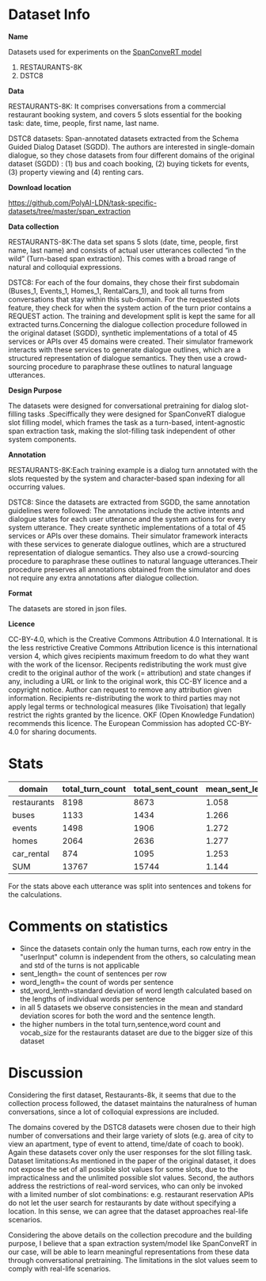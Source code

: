 # Dataset Info

**Name** <p>Datasets used for experiments on the [SpanConveRT model](https://arxiv.org/pdf/2005.08866.pdf)
1. RESTAURANTS-8K
2. DSTC8
 </p>

**Data** <p>

RESTAURANTS-8K: It comprises conversations from a commercial restaurant booking system, and covers 5 slots essential for the booking task: date, time, people, first name, last name.

DSTC8 datasets: Span-annotated datasets extracted from the Schema Guided Dialog Dataset (SGDD). The authors are interested in single-domain dialogue, so they chose
datasets from four different domains of the original dataset (SGDD) : (1) bus and coach booking, (2) buying tickets for events, (3) property viewing and (4) renting cars. </p>

**Download location** <p>https://github.com/PolyAI-LDN/task-specific-datasets/tree/master/span_extraction</p>

**Data collection** <p> 
RESTAURANTS-8K:The data set spans 5 slots (date, time, people, first name, last name) and consists of actual user utterances collected “in the wild” (Turn-based span extraction). This comes with a broad range of natural and colloquial expressions. </p>

<p> DSTC8: For each of the four domains, they chose their first subdomain (Buses_1, Events_1, Homes_1, RentalCars_1), and took all turns from conversations that stay within this sub-domain. For the requested slots feature, they check for when the system action of the turn prior contains a REQUEST action. The training and development split is kept the same for all
extracted turns.Concerning the dialogue collection procedure followed in the original dataset (SGDD), synthetic implementations of a total of 45 services or APIs over 45 domains were created. Their simulator framework interacts with these services to generate dialogue outlines, which are a structured representation of dialogue semantics. They then use a crowd-sourcing procedure to paraphrase these outlines to natural language utterances. </p>

**Design Purpose**
<p>The datasets were designed for conversational pretraining for dialog slot-filling tasks .Speciffically they were designed for SpanConveRT dialogue slot filling model, which frames the task as a turn-based, intent-agnostic span extraction task, making the slot-filling task independent of other system components.</p>

**Annotation** <p>
<p>RESTAURANTS-8K:Each training example is a dialog turn annotated with the slots requested by the system and character-based span indexing for all occurring values. </p>
<p>DSTC8: Since the datasets are extracted from SGDD, the same annotation guidelines were followed: The annotations include the active intents and dialogue states for each user utterance and the system actions for every system utterance. They create synthetic implementations of a total of 45 services or APIs over these domains. Their simulator framework interacts with these services to generate dialogue outlines, which are a structured representation of dialogue semantics. They also use a crowd-sourcing procedure to paraphrase these outlines to natural language utterances.Their procedure preserves all annotations obtained from the simulator and does not require any
extra annotations after dialogue collection.</p>

**Format** <p>The datasets are stored in json files.

**Licence** <p>CC-BY-4.0, which is the Creative Commons Attribution 4.0 International. It is the less restrictive Creative Commons Attribution licence is this international version 4, which gives recipients maximum freedom to do what they want with the work of the licensor. Recipents redistributing the work must give credit to the original author of the work (= attribution) and state changes if any, including a URL or link to the original work, this CC-BY licence and a copyright notice. Author can request to remove any attribution given information. Recipients re-distributing the work to third parties may not apply legal terms or technological measures (like Tivoisation) that legally restrict the rights granted by the licence. OKF (Open Knowledge Fundation) recommends this licence. The European Commission has adopted CC-BY-4.0 for sharing documents. </p>
# Stats
<p>
  
</p>

| domain     |total_turn_count|total_sent_count|mean_sent_length|std_sent_length|total_word_count|mean_word_length|std_word_length|vocab_size|vocab_size_no_stopwords| 
|------------|----------------|---------------|---------------- |---------------|----------------|----------------|---------------|----------|------------------------|
| restaurants| 8198           |8673           | 1.058           | 0.254         | 68637          | 7.914          |  2.354        |  4484    |       4373             |
| buses      | 1133           |1434           | 1.266           | 0.494         | 11377          | 7.934          |  2.074        |  513     |   443                  |          
| events     | 1498           |1906           | 1.272           | 0.502         | 14562          |7.64            |  2.174        |  786     |  706                   |           
| homes      | 2064           |2636           | 1.277           | 0.509         | 19733          | 7.486          |  2.324        |  752     | 667                    |      
| car_rental | 874            |1095           | 1.253           | 0.472         | 8873           | 8.103          |  1.98         |  585     |516                     |
| SUM        | 13767          |15744          | 1.144           | 0.387         | 123182         | 7.824	         |  2.281	       |  5281    |   5161                 |

<p>For the stats above each utterance was split into sentences and tokens for the calculations.</p>

# Comments on statistics
- Since the datasets contain only the human turns, each row entry in the "userInput" column is independent from the others, so calculating mean and std of the turns is not applicable
- sent_length= the count of sentences per row
- word_length= the count of words per sentence
- std_word_lenth=standard deviation of word length calculated based on the lengths of individual words per sentence
- in all 5 datasets we observe consistencies in the mean and standard deviation scores for both the word and the sentence length.
- the higher numbers in the total turn,sentence,word count and vocab_size for the restaurants dataset are due to the bigger size of this dataset
  
# Discussion
<p>

Considering the first dataset, Restaurants-8k, it seems that due to the collection process followed, the dataset maintains the naturalness of human conversations, since a lot of colloquial expressions are included.
</p>
 
 <p> 
The domains covered by the DSTC8 datasets were chosen due to their high number of conversations and their large variety of slots (e.g. area of city to view an apartment, type of event to attend, time/date of coach to book). Again these datasets cover only the user responses for the slot filling task.
Dataset limitations:As mentioned in the paper of the original dataset, it does not expose the set of all possible slot values for some slots, due to the impracticalness and the unlimited possible slot values.
Second, the authors address the restrictions of real-word services, who can only be invoked with a limited number of slot combinations: e.g. restaurant reservation APIs do not let the user search for restaurants by date without specifying a location. In this sense, we can agree that the dataset approaches real-life scenarios.

Considering the above details on the collection precodure and the building purpose, I believe that a span extraction system/model like SpanConveRT in our case, will be able to learn meaningful representations from these data through conversational pretraining. The limitations in the slot values seem to comply with real-life scenarios.

</p>
